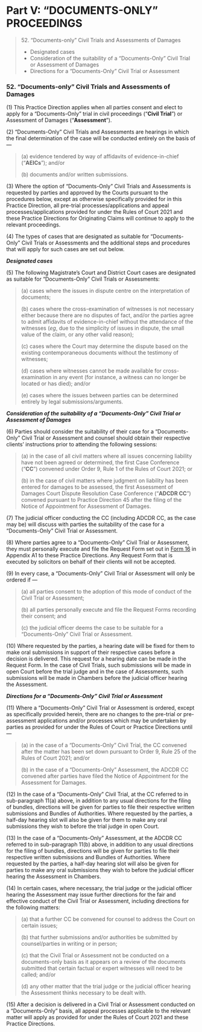 # Part V: “DOCUMENTS-ONLY” PROCEEDINGS

> 52\. “Documents-only” Civil Trials and Assessments of Damages
>
> * Designated cases
> * Consideration of the suitability of a “Documents-Only” Civil Trial or Assessment of Damages
> * Directions for a “Documents-Only” Civil Trial or Assessment

### 52. “Documents-only” Civil Trials and Assessments of Damages <a href="#id-52-documents-only-civil-trials-and-assessments-of-damages" id="id-52-documents-only-civil-trials-and-assessments-of-damages"></a>

(1) This Practice Direction applies when all parties consent and elect to apply for a “Documents-Only” trial in civil proceedings (“**Civil Trial**”) or Assessment of Damages (“**Assessment**”).

(2) “Documents-Only” Civil Trials and Assessments are hearings in which the final determination of the case will be conducted entirely on the basis of —

> (a) evidence tendered by way of affidavits of evidence-in-chief (“**AEICs**”); and/or
>
> (b) documents and/or written submissions.

(3) Where the option of “Documents-Only” Civil Trials and Assessments is requested by parties and approved by the Courts pursuant to the procedures below, except as otherwise specifically provided for in this Practice Direction, all pre-trial processes/applications and appeal processes/applications provided for under the Rules of Court 2021 and these Practice Directions for Originating Claims will continue to apply to the relevant proceedings.

(4) The types of cases that are designated as suitable for “Documents-Only” Civil Trials or Assessments and the additional steps and procedures that will apply for such cases are set out below.

_**Designated cases**_

(5) The following Magistrate’s Court and District Court cases are designated as suitable for “Documents-Only” Civil Trials or Assessments:

> (a) cases where the issues in dispute centre on the interpretation of documents;
>
> (b) cases where the cross-examination of witnesses is not necessary either because there are no disputes of fact, and/or the parties agree to admit affidavits of evidence-in-chief without the attendance of the witnesses (_eg_, due to the simplicity of issues in dispute, the small value of the claim, or any other valid reason);
>
> (c) cases where the Court may determine the dispute based on the existing contemporaneous documents without the testimony of witnesses;
>
> (d) cases where witnesses cannot be made available for cross-examination in any event (for instance, a witness can no longer be located or has died); and/or
>
> (e) cases where the issues between parties can be determined entirely by legal submissions/arguments.

_**Consideration of the suitability of a “Documents-Only” Civil Trial or Assessment of Damages**_

(6) Parties should consider the suitability of their case for a “Documents-Only” Civil Trial or Assessment and counsel should obtain their respective clients’ instructions prior to attending the following sessions:

> (a) in the case of all civil matters where all issues concerning liability have not been agreed or determined, the first Case Conference (“**CC**”) convened under Order 9, Rule 1 of the Rules of Court 2021; or
>
> (b) in the case of civil matters where judgment on liability has been entered for damages to be assessed, the first Assessment of Damages Court Dispute Resolution Case Conference (“**ADCDR CC**”) convened pursuant to Practice Direction 45 after the filing of the Notice of Appointment for Assessment of Damages.

(7) The judicial officer conducting the CC (including ADCDR CC, as the case may be) will discuss with parties the suitability of the case for a “Documents-Only” Civil Trial or Assessment.

(8) Where parties agree to a “Documents-Only” Civil Trial or Assessment, they must personally execute and file the Request Form set out in [Form 16](https://github.com/opendocsg/opendoc-state-courts-practice-directions-2021/raw/master/Forms/Appendix%20A1/Form%2016.pdf) in Appendix A1 to these Practice Directions. Any Request Form that is executed by solicitors on behalf of their clients will not be accepted.

(9) In every case, a “Documents-Only” Civil Trial or Assessment will only be ordered if —

> (a) all parties consent to the adoption of this mode of conduct of the Civil Trial or Assessment;
>
> (b) all parties personally execute and file the Request Forms recording their consent; and
>
> (c) the judicial officer deems the case to be suitable for a “Documents-Only” Civil Trial or Assessment.

(10) Where requested by the parties, a hearing date will be fixed for them to make oral submissions in support of their respective cases before a decision is delivered. This request for a hearing date can be made in the Request Form. In the case of Civil Trials, such submissions will be made in open Court before the trial judge and in the case of Assessments, such submissions will be made in Chambers before the judicial officer hearing the Assessment.

_**Directions for a “Documents-Only” Civil Trial or Assessment**_

(11) Where a “Documents-Only” Civil Trial or Assessment is ordered, except as specifically provided herein, there are no changes to the pre-trial or pre-assessment applications and/or processes which may be undertaken by parties as provided for under the Rules of Court or Practice Directions until —

> (a) in the case of a “Documents-Only” Civil Trial, the CC convened after the matter has been set down pursuant to Order 9, Rule 25 of the Rules of Court 2021; and/or
>
> (b) in the case of a “Documents-Only” Assessment, the ADCDR CC convened after parties have filed the Notice of Appointment for the Assessment for Damages.

(12) In the case of a “Documents-Only” Civil Trial, at the CC referred to in sub-paragraph 11(a) above, in addition to any usual directions for the filing of bundles, directions will be given for parties to file their respective written submissions and Bundles of Authorities. Where requested by the parties, a half-day hearing slot will also be given for them to make any oral submissions they wish to before the trial judge in open Court.

(13) In the case of a “Documents-Only” Assessment, at the ADCDR CC referred to in sub-paragraph 11(b) above, in addition to any usual directions for the filing of bundles, directions will be given for parties to file their respective written submissions and Bundles of Authorities. Where requested by the parties, a half-day hearing slot will also be given for parties to make any oral submissions they wish to before the judicial officer hearing the Assessment in Chambers.

(14) In certain cases, where necessary, the trial judge or the judicial officer hearing the Assessment may issue further directions for the fair and effective conduct of the Civil Trial or Assessment, including directions for the following matters:

> (a) that a further CC be convened for counsel to address the Court on certain issues;
>
> (b) that further submissions and/or authorities be submitted by counsel/parties in writing or in person;
>
> (c) that the Civil Trial or Assessment not be conducted on a documents-only basis as it appears on a review of the documents submitted that certain factual or expert witnesses will need to be called; and/or
>
> (d) any other matter that the trial judge or the judicial officer hearing the Assessment thinks necessary to be dealt with.

(15) After a decision is delivered in a Civil Trial or Assessment conducted on a “Documents-Only” basis, all appeal processes applicable to the relevant matter will apply as provided for under the Rules of Court 2021 and these Practice Directions.
